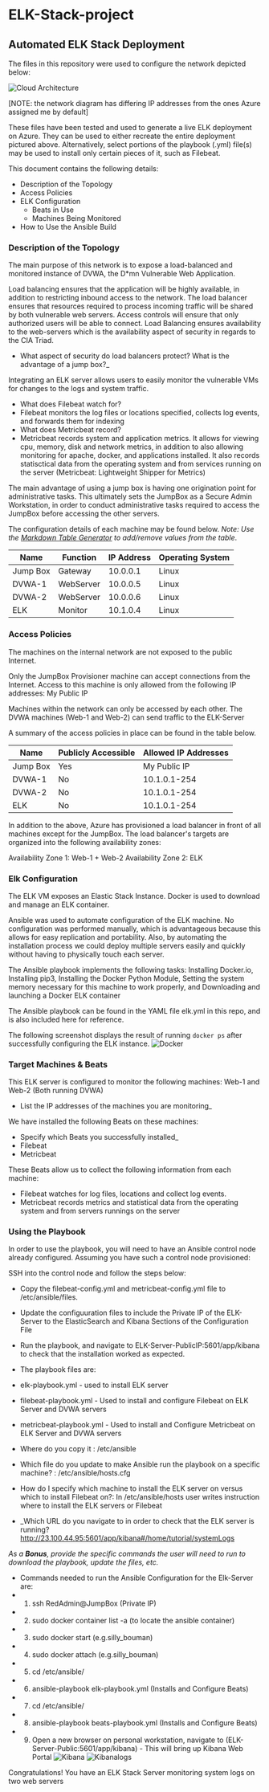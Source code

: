 # ELK-Stack-project
## Automated ELK Stack Deployment

The files in this repository were used to configure the network depicted below: 

![Cloud Architecture](https://github.com/japkaur17/ELK-Stack-project/blob/main/images/ELK%20NW.PNG) 

[NOTE: the network diagram has differing IP addresses from the ones Azure assigned me by default]

These files have been tested and used to generate a live ELK deployment on Azure. They can be used to either recreate the entire deployment pictured above. Alternatively, select portions of the playbook (.yml) file(s) may be used to install only certain pieces of it, such as Filebeat.


This document contains the following details:
- Description of the Topology
- Access Policies
- ELK Configuration
  - Beats in Use
  - Machines Being Monitored
- How to Use the Ansible Build


### Description of the Topology

The main purpose of this network is to expose a load-balanced and monitored instance of DVWA, the D*mn Vulnerable Web Application.

Load balancing ensures that the application will be highly available, in addition to restricting inbound access to the network. The load balancer ensures that resources required to process incoming traffic will be shared by both vulnerable web servers. Access controls will ensure that only authorized users will be able to connect. Load Balancing ensures availability to the web-servers which is the availability aspect of security in regards to the CIA Triad.



- What aspect of security do load balancers protect? What is the advantage of a jump box?_

Integrating an ELK server allows users to easily monitor the vulnerable VMs for changes to the logs and system traffic.
- What does Filebeat watch for?
- Filebeat monitors the log files or locations specified, collects log events, and forwards them for indexing
- What does Metricbeat record?
- Metricbeat records system and application metrics. It allows for viewing cpu, memory, disk and network metrics, in addition to also allowing monitoring for apache, docker, and applications installed. It also records statisctical data from the operating system and from services running on the server (Metricbeat: Lightweight Shipper for Metrics)

The main advantage of using a jump box is having one origination point for administrative tasks. This ultimately sets the JumpBox as a Secure Admin Workstation, in order to conduct administrative tasks required to access the JumpBox before accessing the other servers.

The configuration details of each machine may be found below.
_Note: Use the [Markdown Table Generator](http://www.tablesgenerator.com/markdown_tables) to add/remove values from the table_.

| Name     | Function | IP Address | Operating System |
|----------|----------|------------|------------------|
| Jump Box | Gateway  | 10.0.0.1   | Linux            |
| DVWA-1   | WebServer| 10.0.0.5   | Linux            |
| DVWA-2   | WebServer| 10.0.0.6   | Linux            |
| ELK      | Monitor  | 10.1.0.4   | Linux            |

### Access Policies

The machines on the internal network are not exposed to the public Internet. 

Only the JumpBox Provisioner machine can accept connections from the Internet. Access to this machine is only allowed from the following IP addresses: My Public IP



Machines within the network can only be accessed by each other. The DVWA machines (Web-1 and Web-2) can send traffic to the ELK-Server


A summary of the access policies in place can be found in the table below.

| Name     | Publicly Accessible | Allowed IP Addresses |
|----------|---------------------|----------------------|
| Jump Box |    Yes              |    My Public IP      |
| DVWA-1   |    No               |    10.1.0.1-254      |
| DVWA-2   |    No               |    10.1.0.1-254      |
| ELK      |    No               |    10.1.0.1-254      |

In addition to the above, Azure has provisioned a load balancer in front of all machines except for the JumpBox. The load balancer's targets are organized into the following availability zones: 

Availability Zone 1: Web-1 + Web-2  Availability Zone 2: ELK 

### Elk Configuration

The ELK VM exposes an Elastic Stack Instance. Docker is used to download and manage an ELK container.

Ansible was used to automate configuration of the ELK machine. No configuration was performed manually, which is advantageous because this allows for easy replication and portability. 
Also, by automating the installation process we could deploy multiple servers easily and quickly without having to physically touch each server.

The Ansible playbook implements the following tasks: 
Installing Docker.io, Installing pip3, Installing the Docker Python Module, Setting the system memory necessary for this machine to work properly, and Downloading and launching a Docker ELK container

The Ansible playbook can be found in the YAML file elk.yml in this repo, and is also included here for reference.



The following screenshot displays the result of running `docker ps` after successfully configuring the ELK instance.
![Docker](https://github.com/japkaur17/ELK-Stack-project/blob/main/images/server.PNG) 

### Target Machines & Beats
This ELK server is configured to monitor the following machines: Web-1 and Web-2 (Both running DVWA)
- List the IP addresses of the machines you are monitoring_

We have installed the following Beats on these machines:
- Specify which Beats you successfully installed_
- Filebeat
- Metricbeat

These Beats allow us to collect the following information from each machine:
- Filebeat watches for log files, locations and collect log events.
- Metricbeat records metrics and statistical data from the operating system and from servers runnings on the server

### Using the Playbook
In order to use the playbook, you will need to have an Ansible control node already configured. Assuming you have such a control node provisioned: 

SSH into the control node and follow the steps below:
- Copy the filebeat-config.yml and metricbeat-config.yml file to /etc/ansible/files.
- Update the configuuration files to include the Private IP of the ELK-Server to the ElasticSearch and Kibana Sections of the Configuration File
- Run the playbook, and navigate to ELK-Server-PublicIP:5601/app/kibana to check that the installation worked as expected.


- The playbook files are: 
 - elk-playbook.yml - used to install ELK server
  - filebeat-playbook.yml - Used to install and configure Filebeat on ELK Server and DVWA servers
  - metricbeat-playbook.yml - Used to install and Configure Metricbeat on ELK Server and DVWA servers 

- Where do you copy it :  /etc/ansible 
- Which file do you update to make Ansible run the playbook on a specific machine? :  /etc/ansible/hosts.cfg
- How do I specify which machine to install the ELK server on versus which to install Filebeat on?:  In /etc/ansible/hosts user writes instruction where to install the ELK servers or Filebeat
- _Which URL do you navigate to in order to check that the ELK server is running?
http://23.100.44.95:5601/app/kibana#/home/tutorial/systemLogs

_As a **Bonus**, provide the specific commands the user will need to run to download the playbook, update the files, etc._
- Commands needed to run the Ansible Configuration for the Elk-Server are:
- 1. ssh RedAdmin@JumpBox (Private IP)
- 2. sudo docker container list -a  (to locate the ansible container)
- 3. sudo docker start (e.g.silly_bouman)
- 4. sudo docker attach (e.g.silly_bouman)
- 5. cd /etc/ansible/
- 6. ansible-playbook elk-playbook.yml (Installs and Configure Beats)
- 7. cd /etc/ansible/
- 8. ansible-playbook beats-playbook.yml (Installs and Configure Beats)
- 9. Open a new browser on personal workstation, navigate to (ELK-Server-Public:5601/app/kibana) - This will bring up Kibana Web Portal 
![Kibana](https://github.com/japkaur17/ELK-Stack-project/blob/main/images/kibana.PNG) 
![Kibanalogs](https://github.com/japkaur17/ELK-Stack-project/blob/main/images/logs.PNG)


Congratulations! You have an ELK Stack Server monitoring system logs on two web servers

 

 
